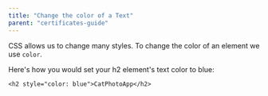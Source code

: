 ```yaml
---
title: "Change the color of a Text"
parent: "certificates-guide"
---
```


CSS allows us to change many styles. To change the color of an element we use `color`.

Here's how you would set your h2 element's text color to blue:

    <h2 style="color: blue">CatPhotoApp</h2>
